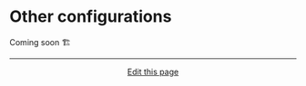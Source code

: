 # Other configurations

Coming soon 🏗

<hr>
<div style="text-align:center">
	<a class="edit-link" href="https://github.com/wcarhart/docs/blob/master/docs/konphig/other_configurations.md" target="_blank"><i class="fas fa-edit"></i> Edit this page</a>
</div>